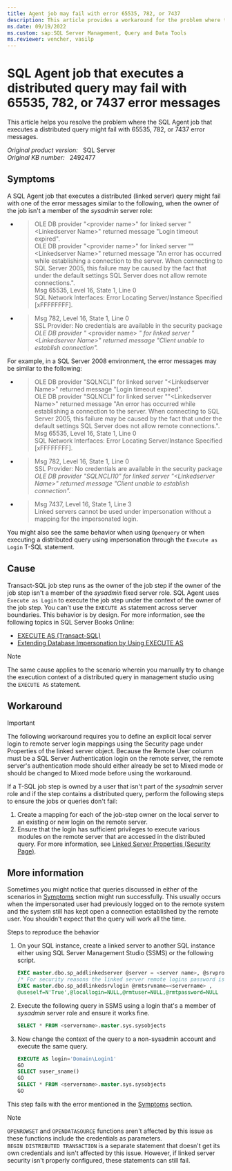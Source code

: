 ```yaml
---
title: Agent job may fail with error 65535, 782, or 7437
description: This article provides a workaround for the problem where the SQL Agent job that executes a distributed query might fail with 65535, 782, or 7437 error messages.
ms.date: 09/19/2022
ms.custom: sap:SQL Server Management, Query and Data Tools
ms.reviewer: vencher, vasilp
---
```

# SQL Agent job that executes a distributed query may fail with 65535, 782, or 7437 error messages

This article helps you resolve the problem where the SQL Agent job that executes a distributed query might fail with 65535, 782, or 7437 error messages.

_Original product version:_ &nbsp; SQL Server  
_Original KB number:_ &nbsp; 2492477

## Symptoms

A SQL Agent job that executes a distributed (linked server) query might fail with one of the error messages similar to the following, when the owner of the job isn't a member of the *sysadmin* server role:

- > OLE DB provider "\<provider name>" for linked server "\<Linkedserver Name>" returned message "Login timeout expired".  
OLE DB provider "\<provider name>" for linked server ""\<Linkedserver Name>" returned message "An error has occurred while establishing a connection to the server. When connecting to SQL Server 2005, this failure may be caused by the fact that under the default settings SQL Server does not allow remote connections.".  
Msg 65535, Level 16, State 1, Line 0  
SQL Network Interfaces: Error Locating Server/Instance Specified [xFFFFFFFF].

- > Msg 782, Level 16, State 1, Line 0  
SSL Provider: No credentials are available in the security package  
*OLE DB provider "* \<provider name> *" for linked server "\<Linkedserver Name>" returned message "Client unable to establish connection".*  

For example, in a SQL Server 2008 environment, the error messages may be similar to the following:

- > OLE DB provider "SQLNCLI" for linked server "\<Linkedserver Name>" returned message "Login timeout expired".  
OLE DB provider "SQLNCLI" for linked server ""\<Linkedserver Name>" returned message "An error has occurred while establishing a connection to the server. When connecting to SQL Server 2005, this failure may be caused by the fact that under the default settings SQL Server does not allow remote connections.".  
Msg 65535, Level 16, State 1, Line 0  
SQL Network Interfaces: Error Locating Server/Instance Specified [xFFFFFFFF].

- > Msg 782, Level 16, State 1, Line 0  
SSL Provider: No credentials are available in the security package
*OLE DB provider "SQLNCLI10" for linked server "\<Linkedserver Name>" returned message "Client unable to establish connection".*  

- > Msg 7437, Level 16, State 1, Line 3  
Linked servers cannot be used under impersonation without a mapping for the impersonated login.

You might also see the same behavior when using `Openquery` or when executing a distributed query using impersonation through the `Execute as Login` T-SQL statement.

## Cause

Transact-SQL job step runs as the owner of the job step if the owner of the job step isn't a member of the *sysadmin* fixed server role. SQL Agent uses `Execute as Login` to execute the job step under the context of the owner of the job step. You can't use the `EXECUTE AS` statement across server boundaries. This behavior is by design. For more information, see the following topics in SQL Server Books Online:

- [EXECUTE AS (Transact-SQL)](/sql/t-sql/statements/execute-as-transact-sql)
- [Extending Database Impersonation by Using EXECUTE AS](/previous-versions/sql/sql-server-2008-r2/ms188304(v=sql.105))

> [!NOTE]
> The same cause applies to the scenario wherein you manually try to change the execution context of a distributed query in management studio using the `EXECUTE AS` statement.

## Workaround

> [!IMPORTANT]
> The following workaround requires you to define an explicit local server login to remote server login mappings using the Security page under Properties of the linked server object. Because the Remote User column must be a SQL Server Authentication login on the remote server, the remote server's authentication mode should either already be set to Mixed mode or should be changed to Mixed mode before using the workaround.

If a T-SQL job step is owned by a user that isn't part of the *sysadmin* server role and if the step contains a distributed query, perform the following steps to ensure the jobs or queries don't fail:

1. Create a mapping for each of the job-step owner on the local server to an existing or new login on the remote server.
2. Ensure that the login has sufficient privileges to execute various modules on the remote server that are accessed in the distributed query. For more information, see [Linked Server Properties (Security Page)](/sql/relational-databases/linked-servers/create-linked-servers-sql-server-database-engine?view=sql-server-ver16&preserve-view=true).

## More information

Sometimes you might notice that queries discussed in either of the scenarios in [Symptoms](#symptoms) section might run successfully. This usually occurs when the impersonated user had previously logged on to the remote system and the system still has kept open a connection established by the remote user. You shouldn't expect that the query will work all the time.

Steps to reproduce the behavior

1. On your SQL instance, create a linked server to another SQL instance either using SQL Server Management Studio (SSMS) or the following script.

    ```sql
    EXEC master.dbo.sp_addlinkedserver @server = <server name>, @srvproduct=N'SQL Server'
    /* For security reasons the linked server remote logins password is changed with ######## */
    EXEC master.dbo.sp_addlinkedsrvlogin @rmtsrvname=<servername> ,
    @useself=N'True',@locallogin=NULL,@rmtuser=NULL,@rmtpassword=NULL
    ```

2. Execute the following query in SSMS using a login that's a member of *sysadmin* server role and ensure it works fine.

    ```sql
    SELECT * FROM <servername>.master.sys.sysobjects
    ```

3. Now change the context of the query to a non-sysadmin account and execute the same query.

    ```sql
    EXECUTE AS login='Domain\Login1'
    GO
    SELECT suser_sname()
    GO
    SELECT * FROM <servername>.master.sys.sysobjects
    GO
    ```

This step fails with the error mentioned in the [Symptoms](#symptoms) section.

> [!NOTE]
> `OPENROWSET` and `OPENDATASOURCE` functions aren't affected by this issue as these functions include the credentials as parameters.  
> `BEGIN DISTRIBUTED TRANSACTION` is a separate statement that doesn't get its own credentials and isn't affected by this issue. However, if linked server security isn't properly configured, these statements can still fail.

